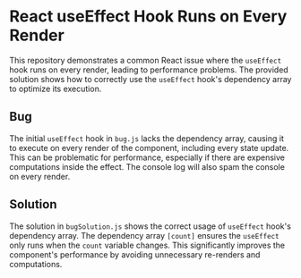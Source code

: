 # React useEffect Hook Runs on Every Render

This repository demonstrates a common React issue where the `useEffect` hook runs on every render, leading to performance problems. The provided solution shows how to correctly use the `useEffect` hook's dependency array to optimize its execution.

## Bug

The initial `useEffect` hook in `bug.js` lacks the dependency array, causing it to execute on every render of the component, including every state update. This can be problematic for performance, especially if there are expensive computations inside the effect. The console log will also spam the console on every render.

## Solution

The solution in `bugSolution.js` shows the correct usage of `useEffect` hook's dependency array.  The dependency array `[count]` ensures the `useEffect` only runs when the `count` variable changes. This significantly improves the component's performance by avoiding unnecessary re-renders and computations. 
